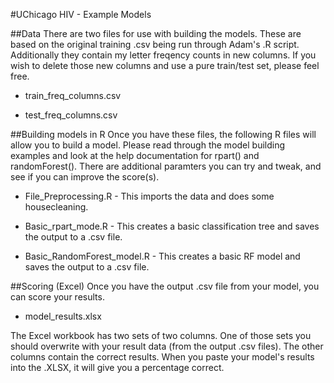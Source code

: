 #UChicago HIV - Example Models

##Data
There are two files for use with building the models. These are based on the original training .csv being run through Adam's .R script. Additionally they contain my letter freqency counts in new columns. If you wish to delete those new columns and use a pure train/test set, please feel free. 

* train_freq_columns.csv   

* test_freq_columns.csv   

##Building models in R
Once you have these files, the following R files will allow you to build a model. Please read through the model building examples and look at the help documentation for rpart() and randomForest(). There are additional paramters you can try and tweak, and see if you can improve the score(s).

* File_Preprocessing.R - This imports the data and does some housecleaning.

* Basic_rpart_mode.R - This creates a basic classification tree and saves the output to a .csv file.

* Basic_RandomForest_model.R - This creates a basic RF model and saves the output to a .csv file.

##Scoring (Excel)
Once you have the output .csv file from your model, you can score your results.

* model_results.xlsx 
 
The Excel workbook has two sets of two columns. One of those sets you should overwrite with your result data (from the output .csv files). The other columns contain the correct results. When you paste your model's results into the .XLSX, it will give you a percentage correct.

